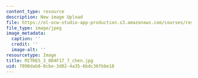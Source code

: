 ```yaml
---
content_type: resource
description: New image Upload
file: https://ol-ocw-studio-app-production.s3.amazonaws.com/courses/res-3-004-visualizing-materials-science-fall-2017/7090dab80cbe3d024a356bdc36fbbe18_MITRES_3_004F17_7_chen.jpg
file_type: image/jpeg
image_metadata:
  caption: ''
  credit: ''
  image-alt: ''
resourcetype: Image
title: MITRES_3_004F17_7_chen.jpg
uid: 7090dab8-0cbe-3d02-4a35-6bdc36fbbe18
---
```

